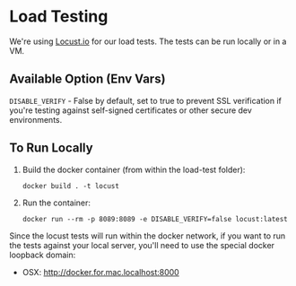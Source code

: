 # Load Testing

We're using [Locust.io](https://locust.io/) for our load tests. The tests can be run locally or in a VM.

## Available Option (Env Vars)

`DISABLE_VERIFY` - False by default, set to true to prevent SSL verification if you're testing against self-signed certificates or other secure dev environments.

## To Run Locally

1. Build the docker container (from within the load-test folder):

   `docker build . -t locust`

2. Run the container:

   `docker run --rm -p 8089:8089 -e DISABLE_VERIFY=false locust:latest`

Since the locust tests will run within the docker network, if you want to run the tests against your local server, you'll need to use the special docker loopback domain:
  - OSX: http://docker.for.mac.localhost:8000
